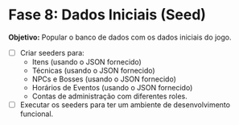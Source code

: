 # Fase 8: Dados Iniciais (Seed)

**Objetivo:** Popular o banco de dados com os dados iniciais do jogo.

- [ ] Criar seeders para:
  - Itens (usando o JSON fornecido)
  - Técnicas (usando o JSON fornecido)
  - NPCs e Bosses (usando o JSON fornecido)
  - Horários de Eventos (usando o JSON fornecido)
  - Contas de administração com diferentes roles.
- [ ] Executar os seeders para ter um ambiente de desenvolvimento funcional.
